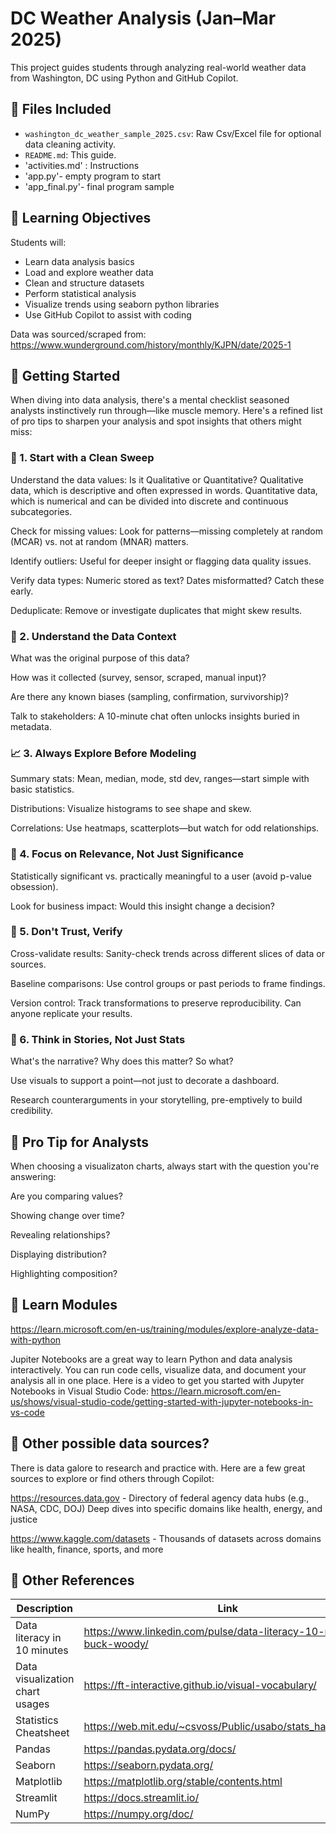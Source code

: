 # DC Weather Analysis (Jan–Mar 2025)

This project guides students through analyzing real-world weather data from Washington, DC using Python and GitHub Copilot.

## 📁 Files Included

- `washington_dc_weather_sample_2025.csv`: Raw Csv/Excel file for optional data cleaning activity.
- `README.md`: This guide.
- 'activities.md' : Instructions
- 'app.py'- empty program to start
- 'app_final.py'- final program sample

## 🧠 Learning Objectives

Students will:
- Learn data analysis basics
- Load and explore weather data
- Clean and structure datasets
- Perform statistical analysis
- Visualize trends using seaborn python libraries
- Use GitHub Copilot to assist with coding

Data was sourced/scraped from:
https://www.wunderground.com/history/monthly/KJPN/date/2025-1

## 🚀 Getting Started

When diving into data analysis, there's a mental checklist seasoned analysts instinctively run through—like muscle memory. Here's a refined list of pro tips to sharpen your analysis and spot insights that others might miss:

### 🧹 1. Start with a Clean Sweep

Understand the data values: Is it Qualitative or Quantitative? Qualitative data, which is descriptive and often expressed in words.
Quantitative data, which is numerical and can be divided into discrete and continuous subcategories.

Check for missing values: Look for patterns—missing completely at random (MCAR) vs. not at random (MNAR) matters.

Identify outliers: Useful for deeper insight or flagging data quality issues.

Verify data types: Numeric stored as text? Dates misformatted? Catch these early.

Deduplicate: Remove or investigate duplicates that might skew results.


### 🧭 2. Understand the Data Context
What was the original purpose of this data?

How was it collected (survey, sensor, scraped, manual input)?

Are there any known biases (sampling, confirmation, survivorship)?

Talk to stakeholders: A 10-minute chat often unlocks insights buried in metadata.


### 📈 3. Always Explore Before Modeling
Summary stats: Mean, median, mode, std dev, ranges—start simple with basic statistics.

Distributions: Visualize histograms to see shape and skew.

Correlations: Use heatmaps, scatterplots—but watch for odd relationships.


### 🎯 4. Focus on Relevance, Not Just Significance
Statistically significant vs. practically meaningful to a user (avoid p-value obsession).

Look for business impact: Would this insight change a decision?


### 🧠 5. Don't Trust, Verify
Cross-validate results: Sanity-check trends across different slices of data or sources.

Baseline comparisons: Use control groups or past periods to frame findings.

Version control: Track transformations to preserve reproducibility. Can anyone replicate your results.


### 🧩 6. Think in Stories, Not Just Stats
What's the narrative? Why does this matter? So what?

Use visuals to support a point—not just to decorate a dashboard.

Research counterarguments in your storytelling, pre-emptively to build credibility.

## 🧠 Pro Tip for Analysts
When choosing a visualizaton charts, always start with the question you're answering:

Are you comparing values?

Showing change over time?

Revealing relationships?

Displaying distribution?

Highlighting composition?

## 📓  Learn Modules 
https://learn.microsoft.com/en-us/training/modules/explore-analyze-data-with-python

Jupiter Notebooks are a great way to learn Python and data analysis interactively. You can run code cells, visualize data, and document your analysis all in one place.  Here is a video to get you started with Jupyter Notebooks in Visual Studio Code:
https://learn.microsoft.com/en-us/shows/visual-studio-code/getting-started-with-jupyter-notebooks-in-vs-code

## 🧠 Other possible data sources?

There is data galore to research and practice with. Here are a few great sources to explore or find others through Copilot:

https://resources.data.gov	- Directory of federal agency data hubs (e.g., NASA, CDC, DOJ)	Deep dives into specific domains like health, energy, and justice

https://www.kaggle.com/datasets - Thousands of datasets across domains like health, finance, sports, and more


## 📌 Other References
| Description | Link |
|-------------|------|
| Data literacy in 10 minutes | https://www.linkedin.com/pulse/data-literacy-10-minutes-buck-woody/ |
| Data visualization chart usages | https://ft-interactive.github.io/visual-vocabulary/ |
| Statistics Cheatsheet | https://web.mit.edu/~csvoss/Public/usabo/stats_handout.pdf |
| Pandas | https://pandas.pydata.org/docs/ |
| Seaborn | https://seaborn.pydata.org/ |
| Matplotlib | https://matplotlib.org/stable/contents.html |
| Streamlit | https://docs.streamlit.io/ |
| NumPy | https://numpy.org/doc/ |

